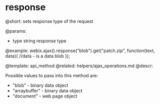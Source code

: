 response
=============

@short:
	sets response type of the request

@params:
- type 	string	response type

@example:
webix.ajax().response("blob").get("patch.zip", function(text, data){
  //data - is a data blob
});

@template:	api_method
@related:
	helpers/ajax_operations.md
@descr:

Possible values to pass into this method are: 

- "blob" - binary data object
- "arraybuffer" - binary data object
- "document" - web page object 

